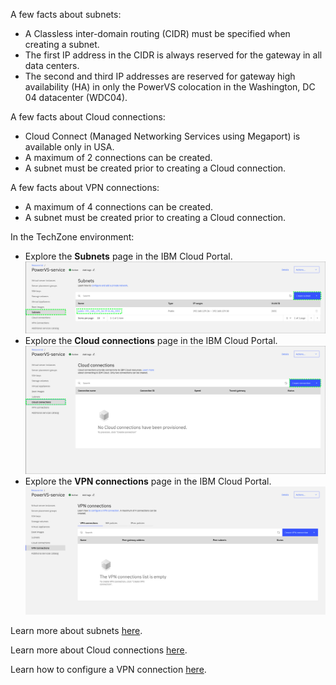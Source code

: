 A few facts about subnets:

- A Classless inter-domain routing (CIDR) must be specified when creating a subnet.
- The first IP address in the CIDR is always reserved for the gateway in all data centers.
- The second and third IP addresses are reserved for gateway high availability (HA) in only the PowerVS colocation in the Washington, DC 04 datacenter (WDC04).

A few facts about Cloud connections:

  - Cloud Connect (Managed Networking Services using Megaport) is available only in USA.
  - A maximum of 2 connections can be created.
  - A subnet must be created prior to creating a Cloud connection.

A few facts about VPN connections:

  - A maximum of 4 connections can be created.
  - A subnet must be created prior to creating a Cloud connection.

In the TechZone environment:

  - Explore the **Subnets** page in the IBM Cloud Portal.
  ![](_attachments/Subnets.png)
  - Explore the **Cloud connections** page in the IBM Cloud Portal.
  ![](_attachments/CloudConnections.png)
  - Explore the **VPN connections** page in the IBM Cloud Portal.
  ![](_attachments/VPNConnections.png)

Learn more about subnets <a href="https://cloud.ibm.com/docs/power-iaas?topic=power-iaas-configuring-subnet" target="_blank">here</a>.

Learn more about Cloud connections <a href="https://cloud.ibm.com/docs/power-iaas?topic=power-iaas-cloud-connections" target="_blank">here</a>.

Learn how to configure a VPN connection <a href="https://cloud.ibm.com/docs/power-iaas?topic=power-iaas-VPN-connections" target="_blank">here</a>.
